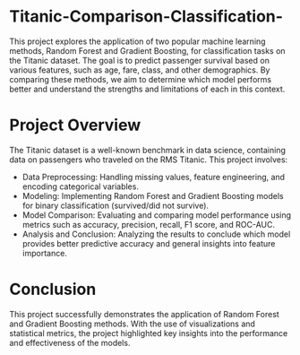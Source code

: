 # Titanic-Comparison-Classification-
This project explores the application of two popular machine learning methods, Random Forest and Gradient Boosting, for classification tasks on the Titanic dataset. The goal is to predict passenger survival based on various features, such as age, fare, class, and other demographics. By comparing these methods, we aim to determine which model performs better and understand the strengths and limitations of each in this context.

# Project Overview
The Titanic dataset is a well-known benchmark in data science, containing data on passengers who traveled on the RMS Titanic. This project involves:
* Data Preprocessing: Handling missing values, feature engineering, and encoding categorical variables.
* Modeling: Implementing Random Forest and Gradient Boosting models for binary classification (survived/did not survive).
* Model Comparison: Evaluating and comparing model performance using metrics such as accuracy, precision, recall, F1 score, and ROC-AUC.
* Analysis and Conclusion: Analyzing the results to conclude which model provides better predictive accuracy and general insights into feature importance.

# Conclusion
This project successfully demonstrates the application of Random Forest and Gradient Boosting methods. With the use of visualizations and statistical metrics, the project highlighted key insights into the performance and effectiveness of the models.
